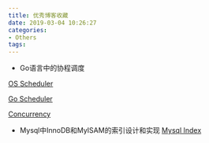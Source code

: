 ```yaml
---
title: 优秀博客收藏
date: 2019-03-04 10:26:27
categories: 
- Others
tags:
---
```


- Go语言中的协程调度

[OS Scheduler](https://www.ardanlabs.com/blog/2018/08/scheduling-in-go-part1.html)

[Go Scheduler](https://www.ardanlabs.com/blog/2018/08/scheduling-in-go-part2.html)

[Concurrency](https://www.ardanlabs.com/blog/2018/12/scheduling-in-go-part3.html)

- Mysql中InnoDB和MyISAM的索引设计和实现
[Mysql Index](http://blog.codinglabs.org/articles/theory-of-mysql-index.html)